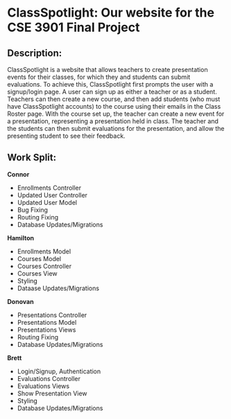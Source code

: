 # ClassSpotlight: Our website for the CSE 3901 Final Project

## Description:
ClassSpotlight is a website that allows teachers to create presentation events for their classes, for which they and students can submit evaluations. To achieve this, ClassSpotlight first prompts the user with a signup/login page. A user can sign up as either a teacher or as a student. Teachers can then create a new course, and then add students (who must have ClassSpotlight accounts) to the course using their emails in the Class Roster page. With the course set up, the teacher can create a new event for a presentation, representing a presentation held in class. The teacher and the students can then submit evaluations for the presentation, and allow the presenting student to see their feedback.

## Work Split:
<b>Connor</b>
* Enrollments Controller
* Updated User Controller
* Updated User Model
* Bug Fixing
* Routing Fixing
* Database Updates/Migrations

<b>Hamilton</b>
* Enrollments Model
* Courses Model
* Courses Controller
* Courses View
* Styling
* Dataase Updates/Migrations

<b>Donovan</b>
* Presentations Controller
* Presentations Model
* Presentations Views
* Routing Fixing
* Database Updates/Migrations

<b>Brett</b>
* Login/Signup, Authentication
* Evaluations Controller
* Evaluations Views
* Show Presentation View
* Styling
* Database Updates/Migrations
